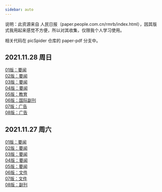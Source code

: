 ```yaml
---
sidebar: auto
---
```



<style>
    iframe{
        width:100%;
        display:block;
        height:1200px;
        margin-bottom:20px;
    }
</style>

说明：此资源来自 人民日报（paper.people.com.cn/rmrb/index.html），因其版式我用起来感觉不方便，所以对其收集，仅限我个人学习使用。

相关代码在 picSpider 仓库的 paper-pdf 分支中。

## 2021.11.28 周日 

[01版：要闻](/file/paper/rmrb2021112801-01版：要闻.pdf)  
[02版：要闻](/file/paper/rmrb2021112802-02版：要闻.pdf)  
[03版：要闻](/file/paper/rmrb2021112803-03版：要闻.pdf)  
[04版：要闻](/file/paper/rmrb2021112804-04版：要闻.pdf)  
[05版：教育](/file/paper/rmrb2021112805-05版：教育.pdf)  
[06版：国际副刊](/file/paper/rmrb2021112806-06版：国际副刊.pdf)  
[07版：广告](/file/paper/rmrb2021112807-07版：广告.pdf)  
[08版：广告](/file/paper/rmrb2021112808-08版：广告.pdf)  

## 2021.11.27 周六 

[01版：要闻](/file/paper/rmrb2021112701-01版：要闻.pdf)   
[02版：要闻](/file/paper/rmrb2021112702-02版：要闻.pdf)   
[03版：要闻](/file/paper/rmrb2021112703-03版：要闻.pdf)   
[04版：要闻](/file/paper/rmrb2021112704-04版：要闻.pdf)   
[05版：要闻](/file/paper/rmrb2021112705-05版：要闻.pdf)   
[06版：文件](/file/paper/rmrb2021112706-06版：文件.pdf)   
[07版：文件](/file/paper/rmrb2021112707-07版：文件.pdf)   
[08版：副刊](/file/paper/rmrb2021112708-08版：副刊.pdf)   